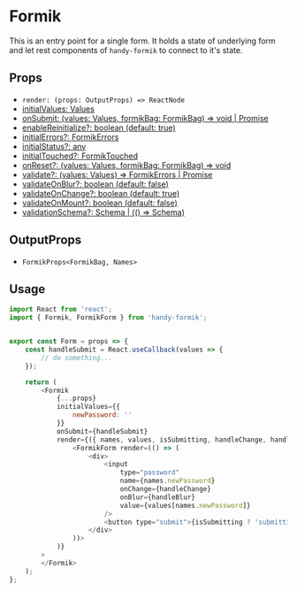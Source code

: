 # Formik

This is an entry point for a single form. It holds a state of underlying form and let rest components of `handy-formik` to connect to it's state.

## Props

* `render: (props: OutputProps) => ReactNode`
* [initialValues: Values](https://jaredpalmer.com/formik/docs/api/formik#initialvalues-values)
* [onSubmit: (values: Values, formikBag: FormikBag) => void | Promise<any>](https://jaredpalmer.com/formik/docs/api/formik#onsubmit-values-values-formikbag-formikbag--void--promiseany)
* [enableReinitialize?: boolean (default: true)](https://jaredpalmer.com/formik/docs/api/formik#enablereinitialize-boolean)
* [initialErrors?: FormikErrors<Values>](https://jaredpalmer.com/formik/docs/api/formik#initialerrors-formikerrorsvalues)
* [initialStatus?: any](https://jaredpalmer.com/formik/docs/api/formik#initialstatus-any)
* [initialTouched?: FormikTouched<Values>](https://jaredpalmer.com/formik/docs/api/formik#initialtouched-formiktouchedvalues)
* [onReset?: (values: Values, formikBag: FormikBag) => void](https://jaredpalmer.com/formik/docs/api/formik#onreset-values-values-formikbag-formikbag--void)
* [validate?: (values: Values) => FormikErrors<Values> | Promise<any>](https://jaredpalmer.com/formik/docs/api/formik#validate-values-values--formikerrorsvalues--promiseany)
* [validateOnBlur?: boolean (default: false)](https://jaredpalmer.com/formik/docs/api/formik#validateonblur-boolean)
* [validateOnChange?: boolean (default: true)](https://jaredpalmer.com/formik/docs/api/formik#validateonchange-boolean)
* [validateOnMount?: boolean (default: false)](https://jaredpalmer.com/formik/docs/api/formik#validateonmount-boolean)
* [validationSchema?: Schema | (() => Schema)](https://jaredpalmer.com/formik/docs/api/formik#validationschema-schema----schema)

## OutputProps

* `FormikProps<FormikBag, Names>`

## Usage

```js
import React from 'react';
import { Formik, FormikForm } from 'handy-formik';


export const Form = props => {
    const handleSubmit = React.useCallback(values => {
        // do something...
    });

    return (
        <Formik
            {...props}
            initialValues={{
                newPassword: ''
            }}
            onSubmit={handleSubmit}
            render={({ names, values, isSubmitting, handleChange, handleBlur }) => (
                <FormikForm render=(() => (
                    <div>
                        <input
                            type="password"
                            name={names.newPassword}
                            onChange={handleChange}
                            onBlur={handleBlur}
                            value={values[names.newPassword]}
                        />
                        <button type="submit">{isSubmitting ? 'submitting' : 'submit'}</button>
                    </div>
                ))>
            )}
        >
        </Formik>
    );
};
```
